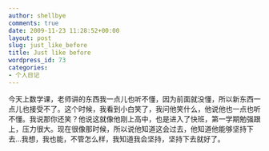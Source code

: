 ```yaml
---
author: shellbye
comments: true
date: 2009-11-23 11:28:52+00:00
layout: post
slug: just_like_before
title: Just like before
wordpress_id: 73
categories:
- 个人日记
---
```


今天上数学课，老师讲的东西我一点儿也听不懂，因为前面就没懂，所以新东西一点儿也接受不了。这个时候，我看到小白笑了，我问他笑什么，他说他也一点也听不懂。我说那你还笑？他说这就像他刚上高中，也是进入了快班，第一学期勉强跟上，压力很大。现在很像那时候，所以说他知道这会过去，他知道他能够坚持下去…我想，我也能，不管怎么样，我知道我会坚持，坚持下去就好了。
